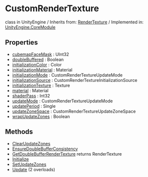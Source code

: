 # CustomRenderTexture
class in UnityEngine
 / Inherits from: <a href="https://docs.unity3d.com/6000.2/Documentation/ScriptReference/RenderTexture.html">RenderTexture</a> / Implemented in: <a href="https://docs.unity3d.com/6000.2/Documentation/ScriptReference/UnityEngine.CoreModule.html">UnityEngine.CoreModule</a>

## Properties
- <a href="https://docs.unity3d.com/6000.2/Documentation/ScriptReference/CustomRenderTexture-cubemapFaceMask.html">cubemapFaceMask</a> : UInt32
- <a href="https://docs.unity3d.com/6000.2/Documentation/ScriptReference/CustomRenderTexture-doubleBuffered.html">doubleBuffered</a> : Boolean
- <a href="https://docs.unity3d.com/6000.2/Documentation/ScriptReference/CustomRenderTexture-initializationColor.html">initializationColor</a> : Color
- <a href="https://docs.unity3d.com/6000.2/Documentation/ScriptReference/CustomRenderTexture-initializationMaterial.html">initializationMaterial</a> : Material
- <a href="https://docs.unity3d.com/6000.2/Documentation/ScriptReference/CustomRenderTexture-initializationMode.html">initializationMode</a> : CustomRenderTextureUpdateMode
- <a href="https://docs.unity3d.com/6000.2/Documentation/ScriptReference/CustomRenderTexture-initializationSource.html">initializationSource</a> : CustomRenderTextureInitializationSource
- <a href="https://docs.unity3d.com/6000.2/Documentation/ScriptReference/CustomRenderTexture-initializationTexture.html">initializationTexture</a> : Texture
- <a href="https://docs.unity3d.com/6000.2/Documentation/ScriptReference/CustomRenderTexture-material.html">material</a> : Material
- <a href="https://docs.unity3d.com/6000.2/Documentation/ScriptReference/CustomRenderTexture-shaderPass.html">shaderPass</a> : Int32
- <a href="https://docs.unity3d.com/6000.2/Documentation/ScriptReference/CustomRenderTexture-updateMode.html">updateMode</a> : CustomRenderTextureUpdateMode
- <a href="https://docs.unity3d.com/6000.2/Documentation/ScriptReference/CustomRenderTexture-updatePeriod.html">updatePeriod</a> : Single
- <a href="https://docs.unity3d.com/6000.2/Documentation/ScriptReference/CustomRenderTexture-updateZoneSpace.html">updateZoneSpace</a> : CustomRenderTextureUpdateZoneSpace
- <a href="https://docs.unity3d.com/6000.2/Documentation/ScriptReference/CustomRenderTexture-wrapUpdateZones.html">wrapUpdateZones</a> : Boolean

## Methods
- <a href="https://docs.unity3d.com/6000.2/Documentation/ScriptReference/CustomRenderTexture.ClearUpdateZones.html">ClearUpdateZones</a>
- <a href="https://docs.unity3d.com/6000.2/Documentation/ScriptReference/CustomRenderTexture.EnsureDoubleBufferConsistency.html">EnsureDoubleBufferConsistency</a>
- <a href="https://docs.unity3d.com/6000.2/Documentation/ScriptReference/CustomRenderTexture.GetDoubleBufferRenderTexture.html">GetDoubleBufferRenderTexture</a> returns RenderTexture
- <a href="https://docs.unity3d.com/6000.2/Documentation/ScriptReference/CustomRenderTexture.Initialize.html">Initialize</a>
- <a href="https://docs.unity3d.com/6000.2/Documentation/ScriptReference/CustomRenderTexture.SetUpdateZones.html">SetUpdateZones</a>
- <a href="https://docs.unity3d.com/6000.2/Documentation/ScriptReference/CustomRenderTexture.Update.html">Update</a> (2 overloads)
